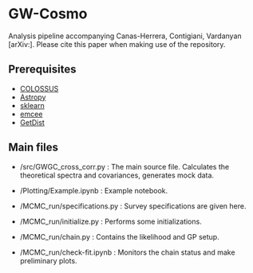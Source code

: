 # GW-Cosmo

Analysis pipeline accompanying Canas-Herrera, Contigiani, Vardanyan [arXiv:]. Please cite this paper when making use of the repository. 


Prerequisites
----------

* [COLOSSUS](https://bdiemer.bitbucket.io/colossus/)
* [Astropy](https://www.astropy.org/)
* [sklearn](https://scikit-learn.org/)
* [emcee](https://emcee.readthedocs.io/)
* [GetDist](https://getdist.readthedocs.io/)


Main files
----------

* /src/GWGC_cross_corr.py : The main source file. Calculates the theoretical spectra and covariances, generates mock data.  

* /Plotting/Example.ipynb : Example notebook.

* /MCMC_run/specifications.py : Survey specifications are given here. 
* /MCMC_run/initialize.py : Performs some initializations. 
* /MCMC_run/chain.py : Contains the likelihood and GP setup. 
* /MCMC_run/check-fit.ipynb : Monitors the chain status and make preliminary plots. 


